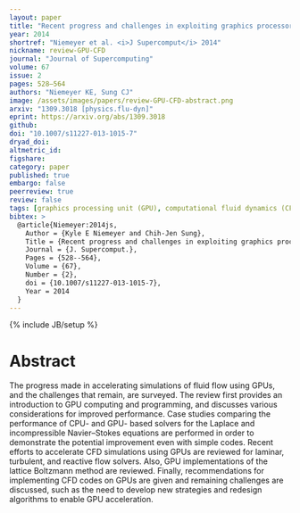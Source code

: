 ```yaml
---
layout: paper
title: "Recent progress and challenges in exploiting graphics processors in computational fluid dynamics"
year: 2014
shortref: "Niemeyer et al. <i>J Supercomput</i> 2014"
nickname: review-GPU-CFD
journal: "Journal of Supercomputing"
volume: 67
issue: 2
pages: 528–564
authors: "Niemeyer KE, Sung CJ"
image: /assets/images/papers/review-GPU-CFD-abstract.png
arxiv: "1309.3018 [physics.flu-dyn]"
eprint: https://arxiv.org/abs/1309.3018
github:
doi: "10.1007/s11227-013-1015-7"
dryad_doi:
altmetric_id:
figshare:
category: paper
published: true
embargo: false
peerreview: true
review: false
tags: [graphics processing unit (GPU), computational fluid dynamics (CFD), laminar flows, turbulent flow, reactive flow, CUDA]
bibtex: >
  @article{Niemeyer:2014js,
    Author = {Kyle E Niemeyer and Chih-Jen Sung},
    Title = {Recent progress and challenges in exploiting graphics processors in computational fluid dynamics},
    Journal = {J. Supercomput.},
    Pages = {528--564},
    Volume = {67},
    Number = {2},
    doi = {10.1007/s11227-013-1015-7},
    Year = 2014
  }
---
```

{% include JB/setup %}

# Abstract

The progress made in accelerating simulations of fluid flow using GPUs, and the challenges that remain, are surveyed. The review first provides an introduction to GPU computing and programming, and discusses various considerations for improved performance. Case studies comparing the performance of CPU- and GPU- based solvers for the Laplace and incompressible Navier–Stokes equations are performed in order to demonstrate the potential improvement even with simple codes. Recent efforts to accelerate CFD simulations using GPUs are reviewed for laminar, turbulent, and reactive flow solvers. Also, GPU implementations of the lattice Boltzmann method are reviewed. Finally, recommendations for implementing CFD codes on GPUs are given and remaining challenges are discussed, such as the need to develop new strategies and redesign algorithms to enable GPU acceleration.
